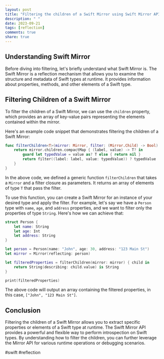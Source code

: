 ```yaml
---
layout: post
title: "Filtering the children of a Swift Mirror using Swift Mirror API"
description: " "
date: 2023-09-21
tags: [reflection]
comments: true
share: true
---
```


## Understanding Swift Mirror

Before diving into filtering, let's briefly understand what Swift Mirror is. The Swift Mirror is a reflection mechanism that allows you to examine the structure and metadata of Swift types at runtime. It provides information about properties, methods, and other elements of a Swift type.

## Filtering Children of a Swift Mirror

To filter the children of a Swift Mirror, we can use the `children` property, which provides an array of key-value pairs representing the elements contained within the mirror.

Here's an example code snippet that demonstrates filtering the children of a Swift Mirror:

```swift
func filterChildren<T>(mirror: Mirror, filter: (Mirror.Child) -> Bool) -> [T] {
    return mirror.children.compactMap { (label, value) -> T? in
        guard let typedValue = value as? T else { return nil }
        return filter((label: label, value: typedValue)) ? typedValue : nil
    }
}
```

In the above code, we defined a generic function `filterChildren` that takes a `Mirror` and a filter closure as parameters. It returns an array of elements of type `T` that pass the filter.

To use this function, you can create a Swift Mirror for an instance of your desired type and apply the filter. For example, let's say we have a `Person` type with `name`, `age`, and `address` properties, and we want to filter only the properties of type `String`. Here's how we can achieve that:

```swift
struct Person {
    let name: String
    let age: Int
    let address: String
}

let person = Person(name: "John", age: 30, address: "123 Main St")
let mirror = Mirror(reflecting: person)

let filteredProperties = filterChildren(mirror: mirror) { child in
    return String(describing: child.value) is String
}

print(filteredProperties)
```

The above code will output an array containing the filtered properties, in this case, `["John", "123 Main St"]`.

## Conclusion

Filtering the children of a Swift Mirror allows you to extract specific properties or elements of a Swift type at runtime. The Swift Mirror API provides a powerful and flexible way to perform introspection on Swift types. By understanding how to filter the children, you can further leverage the Mirror API for various runtime operations or debugging scenarios.

#swift #reflection